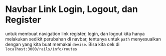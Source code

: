 # Navbar Link Login, Logout, dan Register

untuk membuat navigation link register, login, dan logout kita hanya melakukan sedikit perubahan di navbar, tentunya untuk `path` menyesuaikan dengan yang kita buat memakai `devise`. Bisa kita cek di `localhost:3000/rails/info/routes`
